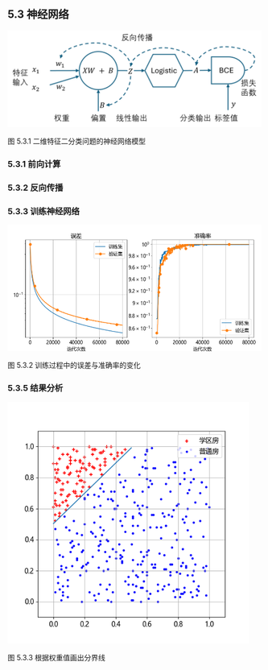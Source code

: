 
## 5.3 神经网络

<img src="./img/nn5.png" width=520>

图 5.3.1 二维特征二分类问题的神经网络模型

### 5.3.1 前向计算

### 5.3.2 反向传播

### 5.3.3 训练神经网络

<img src="./img/loss_accu.png" width=600>

图 5.3.2 训练过程中的误差与准确率的变化

### 5.3.5 结果分析

<img src="./img/result.png" width=480>

图 5.3.3 根据权重值画出分界线

